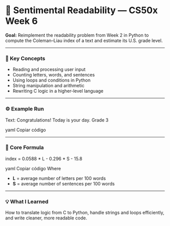 # 🐍 Sentimental Readability — CS50x Week 6

**Goal:** Reimplement the readability problem from Week 2 in Python to compute the Coleman–Liau index of a text and estimate its U.S. grade level.

---

### 🧠 Key Concepts
- Reading and processing user input  
- Counting letters, words, and sentences  
- Using loops and conditions in Python  
- String manipulation and arithmetic  
- Rewriting C logic in a higher-level language  

---

### ⚙️ Example Run
Text: Congratulations! Today is your day.
Grade 3

yaml
Copiar código

---

### 🧩 Core Formula
index = 0.0588 * L - 0.296 * S - 15.8

yaml
Copiar código
Where  
- **L** = average number of letters per 100 words  
- **S** = average number of sentences per 100 words  

---

### 💡 What I Learned

How to translate logic from C to Python, handle strings and loops efficiently, and write cleaner, more readable code.
